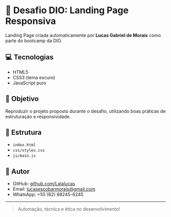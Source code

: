 # 🚀 Desafio DIO: Landing Page Responsiva

Landing Page criada automaticamente por **Lucas Gabriel de Morais** como parte do bootcamp da DIO.

## 💻 Tecnologias
- HTML5
- CSS3 (tema escuro)
- JavaScript puro

## 🎯 Objetivo
Reproduzir o projeto proposto durante o desafio, utilizando boas práticas de estruturação e responsividade.

## 📂 Estrutura
- `index.html`
- `css/styles.css`
- `js/main.js`

## 🔗 Autor
- GitHub: [github.com/Lalalucas](https://github.com/Lalalucas)
- Email: lucasescobarmorais@gmail.com
- WhatsApp: +55 (62) 98245-6245

---
> Automação, técnica e ética no desenvolvimento!
